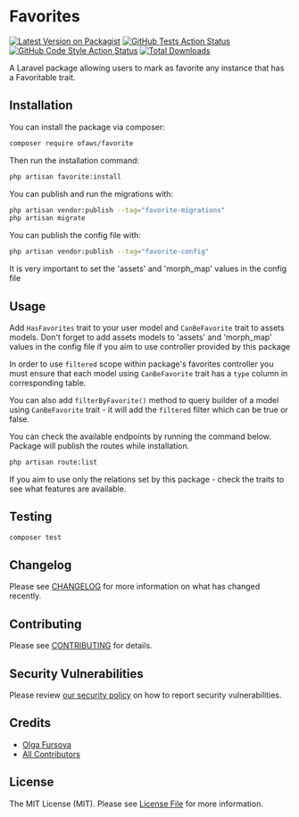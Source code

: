 # Favorites

[![Latest Version on Packagist](https://img.shields.io/packagist/v/ofaws/favorite.svg?style=flat-square)](https://packagist.org/packages/ofaws/favorite)
[![GitHub Tests Action Status](https://img.shields.io/github/actions/workflow/status/ofaws/favorite/run-tests.yml?branch=main&label=tests&style=flat-square)](https://github.com/ofaws/favorite/actions?query=workflow%3Arun-tests+branch%3Amain)
[![GitHub Code Style Action Status](https://img.shields.io/github/actions/workflow/status/ofaws/favorite/fix-php-code-style-issues.yml?branch=main&label=code%20style&style=flat-square)](https://github.com/ofaws/favorite/actions?query=workflow%3A"Fix+PHP+code+style+issues"+branch%3Amain)
[![Total Downloads](https://img.shields.io/packagist/dt/ofaws/favorite.svg?style=flat-square)](https://packagist.org/packages/ofaws/favorite)

A Laravel package allowing users to mark as favorite any instance that has a Favoritable trait.

## Installation

You can install the package via composer:

```bash
composer require ofaws/favorite
```

Then run the installation command:
```bash
php artisan favorite:install
```

You can publish and run the migrations with:

```bash
php artisan vendor:publish --tag="favorite-migrations"
php artisan migrate
```

You can publish the config file with:

```bash
php artisan vendor:publish --tag="favorite-config"
```

It is very important to set the 'assets' and 'morph_map' values in the config file


## Usage

Add `HasFavorites` trait to your user model and `CanBeFavorite` trait to assets models.
Don't forget to add assets models to 'assets' and 'morph_map' values in the config file if you aim to use controller 
provided by this package

In order to use `filtered` scope within package's favorites controller you must ensure that each model using 
`CanBeFavorite` trait has a `type` column in corresponding table.

You can also add `filterByFavorite()` method to query builder of a model using `CanBeFavorite` trait - it will add
the `filtered` filter which can be true or false.

You can check the available endpoints by running the command below. Package will publish the routes while installation.
```bash
php artisan route:list
```

If you aim to use only the relations set by this package - check the traits to see what features are available.

## Testing

```bash
composer test
```

## Changelog

Please see [CHANGELOG](CHANGELOG.md) for more information on what has changed recently.

## Contributing

Please see [CONTRIBUTING](CONTRIBUTING.md) for details.

## Security Vulnerabilities

Please review [our security policy](../../security/policy) on how to report security vulnerabilities.

## Credits

- [Olga Fursova](https://github.com/ofaws)
- [All Contributors](../../contributors)

## License

The MIT License (MIT). Please see [License File](LICENSE.md) for more information.

